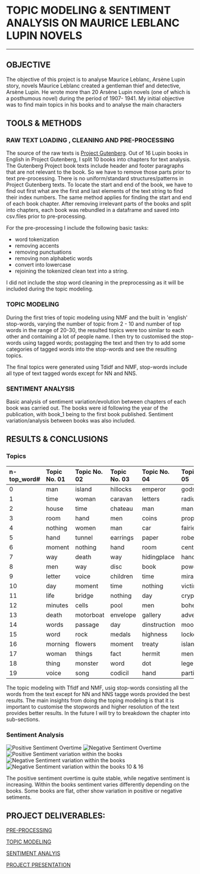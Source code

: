# TOPIC MODELING & SENTIMENT ANALYSIS ON MAURICE LEBLANC LUPIN NOVELS

___
## OBJECTIVE
The objective of this project is to analyse Maurice Leblanc, Arsène Lupin story, novels
Maurice Leblanc created a gentleman thief and detective, Arsène Lupin. He wrote more than 20 Arsène Lupin novels  (one of which is a posthumous novel) during the period of 1907- 1941.
My initial objective was to find main topics in his books and to  analyse the main characters


## TOOLS & METHODS
### RAW TEXT LOADING , CLEANING  AND PRE-PROCESSING
The source of the raw texts is [Project Gutenberg](https://www.gutenberg.org/ebooks/search/?query=Maurice+Leblanc&submit_search=Go%21). 
Out of 16 Lupin books in English in Project Gutenberg, I split 10 books into chapters for text analysis. 
The Gutenberg Project book texts include header and footer paragraphs that are not relevant to the book. So we have to remove those parts prior to text pre-processing.
There is no uniform/standard structures/patterns in Project Gutenberg texts. To locate the start and end of the book, we have to find out first what are the first and last elements of the text string to find their index numbers. The same method applies for finding the start and end of each book chapter. 
After removing irrelevant parts of the books and split into chapters, each book was rebundled in a dataframe and saved into csv.files prior to pre-processing.

For the pre-processing I include the following basic tasks:
* word tokenization
* removing accents
* removing punctuations
* removing non alphabetic words
* convert into lowercase
* rejoining the tokenized clean text into a string.

I did not include the stop word cleaning in the preprocessing as it will be included during the topic modeling. 

### TOPIC MODELING

During the first tries of topic modeling using  NMF and the built in 'english' stop-words, varying the number of topic from 2 - 10 and number of top words in the range of 20-30, the resulted topics were too similar to each other and containing a lot of people name.
I then try to customised the stop-words using tagged words; postagging the text and then try to add some categories of tagged words into the stop-words and see the resulting topics.

The final topics were generated using Tdidf and NMF, stop-words include all type of text tagged words except for NN and NNS.

### SENTIMENT ANALYSIS
Basic analysis of sentiment variation/evolution between chapters of each book was carried out.
The books were id following the year of the publication, with book_1 being to the first book published. Sentiment variation/analysis between books was also included. 



## RESULTS & CONCLUSIONS

### Topics

|n-top_word#| Topic No. 01 |Topic No. 02 | Topic No. 03 |Topic No. 04 |Topic No. 05 | Topic No. 06|
|:----------|:-------------|:------------|:-------------|:------------|:------------|:------------|
|0          | man          | island      | hillocks     | emperor     | godstone    | necklace    |
|1          | time         | woman       | caravan      | letters     | radium      | transom     |
|2          | house        | time        | chateau      | man         | man         | cabinet     |
|3          | room         | hand        | men          | coins       | prophet     | poker       |
|4          | nothing      | women       | man          | car         | fairies     | guests      |
|5          | hand         | tunnel      | earrings     | paper       | robe        | room        |
|6          | moment       | nothing     | hand         | room        | centuries   | house       |
|7          | way          | death       | way          | hidingplace | hand        | wife        |
|8          | men          | way         | disc         | book        | power       | shelves     |
|9          | letter       | voice       | children     | time        | miracle     | bohmer      |
|10         | day          | moment      | time         | nothing     | victims     | retaux      |
|11         | life         | bridge      | nothing      | day         | crypts      | anyone      |
|12         | minutes      | cells       | pool         | men         | bohemia     | occasions   |
|13         | death        | motorboat   | envelope     | gallery     | adventure   | letter      |
|14         | words        | passage     | day          | dinstruction| moors       | court       |
|15         | word         | rock        | medals       | highness    | locket      | bridge      |
|16         | morning      | flowers     | moment       | treaty      | island      | apartment   |
|17         | woman        | things      | fact         | hermit      | menhirs     | palermo     |
|18         | thing        | monster     | word         | dot         | legend      | motte       |
|19         | voice        | song        | codicil      | hand        | particle    | schoolmate  |

The topic modeling with Tfidf and NMF, usig stop-words consisting all the words from the text except for NN and NNS tagge words provided the best results.
The main insights from doing the toping modeling is that it is important to customise the stopwords and higher resolution of the text provides better results. In the future I will try to breakdown the chapter into sub-sections. 

### Sentiment Analysis

![Positive Sentiment Overtime](/Users/carlamoestafa/Documents/GitHub/project-4/sentpos_overtime.png)
![Negative Sentiment Overtime](/Users/carlamoestafa/Documents/GitHub/project-4/sentneg_overtime.png)
![Positive Sentiment variation within the books](/Users/carlamoestafa/Documents/GitHub/project-4/sentpos_short.png)
![Negative Sentiment variation within the books](/Users/carlamoestafa/Documents/GitHub/project-4/sentneg_short.png)
![Negative Sentiment variation within the books 10 & 16](/Users/carlamoestafa/Documents/GitHub/project-4/sentneg_10&16.png)

The positive sentiment overtime is quite stable, while negative sentiment is increasing.
Within the books sentiment varies differently depending on the books. Some books are flat, other show variation in positive or negative setiments.


## PROJECT DELIVERABLES:

[PRE-PROCESSING](project_4_preprocessing.ipynb)

[TOPIC MODELING](modeling-final.ipynb)

[SENTIMENT ANALYIS](sentiment.ipynb)

[PROJECT PRESENTATION](project-4.pptx)

